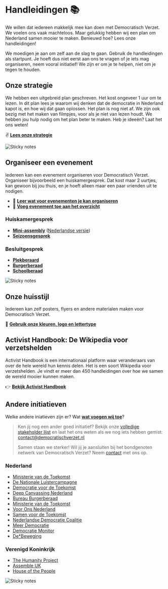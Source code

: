 # Handleidingen 📚

We willen dat iedereen makkelijk mee kan doen met Democratisch Verzet. We voelen ons vaak machteloos. Maar gelukkig hebben wij een plan om Nederland samen mooier te maken. Benieuwd hoe? Lees onze handleidingen!

We moedigen je aan om zelf aan de slag te gaan. Gebruik de handleidingen als startpunt. Je hoeft dus niet eerst aan ons te vragen of je iets mag organiseren, neem vooral initiatief! We zijn er om je te helpen, niet om je tegen te houden.

## Onze strategie

We hebben een uitgebreid plan geschreven. Het kost ongeveer 1 uur om te lezen. In dit plan lees je waarom wij denken dat de democratie in Nederland kapot is, en hoe wij dat gaan oplossen. Het plan is nog niet af. We zijn ook bezig met het maken van filmpjes, voor als je niet van lezen houdt. We hebben jou hulp nodig om het plan beter te maken. Heb je ideeën? Laat het ons weten!

✌️ [**Lees onze strategie**](https://docs.google.com/document/d/1jKKJ9TSNR6orGs0gb_NAYBJbsvE8_Bi3bxRq6xtRCpQ/edit?tab=t.hn7ogcihlppc)

![Sticky notes](/img/sticky-notes-1.webp)

## Organiseer een evenement

Iedereen kan een evenement organiseren voor Democratisch Verzet. Organiseer bijvoorbeeld een huiskamergesprek. Dat kost maar 2 uurtjes, kan gewoon bij jou thuis, en je hoeft alleen maar een paar vrienden uit te nodigen.

- 📖 [**Leer wat voor evenementen je kan organiseren**](https://airtable.com/embed/apptnTq5FKTItnpIM/shrQsAFURm6hZUjhV)
- 📆 [**Voeg evenement toe aan het overzicht**](https://lu.ma/create?calendar=cal-pTzFNGJnHUszRei)

### Huiskamergesprek

- [**Mini-assembly**](https://docs.google.com/document/d/1TpSxdHgqyp5JpCdrxc3yotpsIPsyglhbmyj-WA338cY/edit?tab=t.0#heading=h.8w9ahkt1pbk4) ([Nederlandse versie](https://docs.google.com/document/d/1FhvgcJ0CM7t7DuC8WWqlXVY1GFkjnwYdzisaVnCq1lQ/edit?usp=sharing))
- [**Seizoensgesprek**](https://tegentijd.nl/seizoensgesprek/)

### Besluitgesprek

- [**Plekberaard**](https://tegentijd.nl/plekberaden-voor-de-toekomst/)
- [**Burgerberaad**](https://www.bureauburgerberaad.nl/schoolberaad)
- [**Schoolberaad**](https://www.bureauburgerberaad.nl/schoolberaad)

![Sticky notes](/img/sticky-notes-3.webp)

## Onze huisstijl

Iedereen kan zelf posters, flyers en andere materialen maken voor Democratisch Verzet.

🎨 [**Gebruik onze kleuren, logo en lettertype**](/huisstijl)

## Activist Handbook: De Wikipedia voor verzetshelden

Activist Handbook is een internationaal platform waar veranderaars van over de hele wereld hun kennis delen. Het is een soort Wikipedia voor verzetshelden. Je vindt er meer dan 450 handleidingen over hoe we samen de wereld mooier kunnen maken.

👉 [**Bekijk Activist Handbook**](https://activisthandbook.org)

## Andere initiatieven

Welke andere iniatieven zijn er? Wat **[wat voegen wij toe](https://docs.google.com/document/d/1jKKJ9TSNR6orGs0gb_NAYBJbsvE8_Bi3bxRq6xtRCpQ/edit?tab=t.15e476y60thm)**?

> Ken jij nog een ander goed initiatief? Bekijk onze [volledige stakeholder lijst](https://docs.google.com/spreadsheets/d/1JeI1uQP7H7HHEeBbWL8qNwn30vLbLNxNX5RTbqlf8VY/edit?gid=0#gid=0) en laat het ons weten als we nog iets hebben gemist: [contact@democratischverzet.nl](mailto:contact@democratischverzet.nl)
>
> Samen staan we sterker! Wil jij je aansluiten bij het bondgenoten netwerk van Democratisch Verzet? Neem [contact](/contact) met ons op.

### Nederland

- [Ministerie van de Toekomst](https://ministerievandetoekomst.nl/)
- [De Nationale Luistercampagne](https://luistercampagne.nl/)
- [Democratie voor de Toekomst](https://democratievoordetoekomst.nl/)
- [Deep Canvassing Nederland](https://deepcanvassing.nl/)
- [Bureau Burgerberaad](https://www.bureauburgerberaad.nl/)
- [Ministerie van de Toekomst](https://ministerievandetoekomst.nl/)
- [Voor Ons Nederland](http://vooronsnederland.nl/)
- [Samen voor de Toekomst](https://samenvoordetoekomst.nl/)
- [Nederlandse Democratie Coalitie](https://democratiecoalitie.nl/)
- [Meer Democratie](https://www.meerdemocratie.nl/)
- [Democratie Monitor](https://democratiemonitor.org/)
- [De\*Beweging](https://debeweging.org/)

### Verenigd Koninkrijk

- [The Humanity Project](https://www.humanityproject.uk/)
- [Assemble UK](https://timetoassemble.org/jumpstart-democracy)
- [House of the People](https://www.houseofthepeople.uk/)

![Sticky notes](/img/sticky-notes-2.webp)

